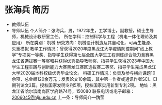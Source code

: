 # 张海兵 简历
- 教师队伍
- 导师队伍
个人简介：张海兵，男，1972年生，工学博士，副教授，硕士生导师，机械设计教研室主任。
所在学科：控制科学与工程（机电一体化理论及其应用）
所在类别：机械
研究方向：机械设计制造及其自动化、可再生能源、失重模拟
教学工作情况：曾获得2020年度黑龙江大学疫情防控期间“线上教学”专项奖一等奖、指导学生获得第七届全国大学生工程训练综合能力竞赛黑龙江省选拔赛一等奖和并获得优秀指导教师奖、指导学生获得2023年中国大学生工程实践与创新能力大赛黑龙江赛区选拔赛二等奖、指导学生完成黑龙江大学2020届本科校级优秀毕业论文。
科研工作情况：负责及参与横向课题10余项，总金额120余万元；发表论文10余篇，其中第一作者或通讯作者SCI、EI期刊论文3篇。授权国家发明专利5项，授权国家实用新型专利2项。
地址：黑龙江省哈尔滨南岗区学府路74号，150080
联系电话或电子邮箱：2006045@hlju.edu.cn
上一条：导师简介—魏莹
